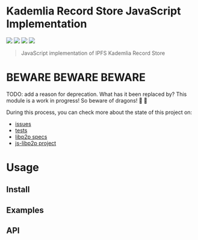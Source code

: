 Kademlia Record Store JavaScript Implementation
===============================================

[![](https://img.shields.io/badge/made%20by-Protocol%20Labs-blue.svg?style=flat-square)](http://ipn.io)
[![](https://img.shields.io/badge/project-IPFS-blue.svg?style=flat-square)](http://ipfs.io/)
[![](https://img.shields.io/badge/freenode-%23ipfs-blue.svg?style=flat-square)](http://webchat.freenode.net/?channels=%23ipfs)
![](https://img.shields.io/badge/status-WIP-red.svg?style=flat-square)

> JavaScript implementation of IPFS Kademlia Record Store

# BEWARE BEWARE BEWARE

TODO: add a reason for deprecation. What has it been replaced by?
This module is a work in progress! So beware of dragons! 🐲 🐉

During this process, you can check more about the state of this project on:

- [issues](https://github.com/diasdavid/js-libp2p-kad-record-store/issues)
- [tests](/tests)
- [libp2p specs](https://github.com/ipfs/specs/tree/master/libp2p)
- [js-libp2p project](https://github.com/diasdavid/js-libp2p)

# Usage

## Install

## Examples

## API
